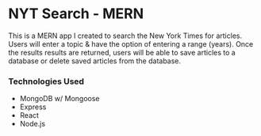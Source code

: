# NYT Search - MERN

This is a MERN app I created to search the New York Times for articles. Users will enter a topic & have the option of entering a range (years). Once the results results are returned, users will be able to save articles to a database or delete saved articles from the database.

### Technologies Used
* MongoDB w/ Mongoose
* Express
* React
* Node.js
